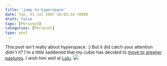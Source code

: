 ```yaml
---
title: 'jump to hyperspace'
date: Tue, 31 Jul 2007 14:05:34 +0000
draft: false
tags: [Personal]
categories: [Personal]
type: post
---
```


This post isn't really about hyperspace. :) But it did catch your attention didn't it? I'm a little saddened that my cubie has decided to [move to greener pastures](http://weblog.hypotheticalabs.com/?p=136). I wish him well at [Lulu](http://www.lulu.com). ![](http://static.lulu.com/images/logo_lulu.gif)